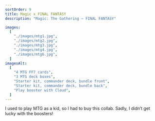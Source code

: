 ```yaml
---
sortOrder: 9
title: Magic x FINAL FANTASY
description: "Magic: The Gathering — FINAL FANTASY"

images:
  [
    "./images/mtg1.jpg",
    "./images/mtg2.jpg",
    "./images/mtg3.jpg",
    "./images/mtg4.jpg",
    "./images/mtg6.jpg",
  ]
imagesAlt:
  [
    "4 MTG FF7 cards",
    "3 MTG deck boxes",
    "Starter kit, commander deck, bundle front",
    "Starter kit, commander deck, bundle back",
    "Play booster with Cloud",
  ]
---
```


I used to play MTG as a kid, so I had to buy this collab.
Sadly, I didn’t get lucky with the boosters!
